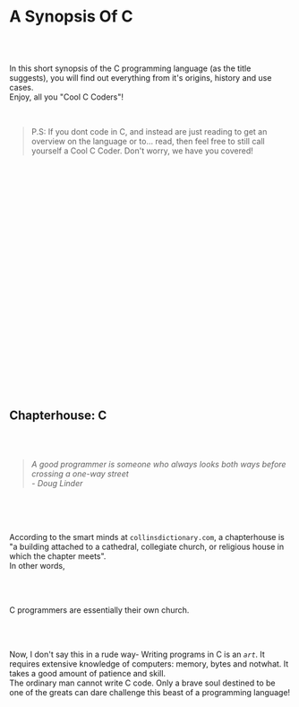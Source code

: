 # A Synopsis Of C

<br />
<br />

In this short synopsis of the C programming language (as the title suggests), you will find out everything from it's origins, history and use cases. <br />
Enjoy, all you "Cool C Coders"!

<br />

>  P.S: If you dont code in C, and instead are just reading to get an overview on the language or to... read, then feel free to still call yourself a Cool C Coder. Don't worry, we have you covered!


<br />
<br />
<br />
<br />
<br />
<br />
<br />
<br />
<br />
<br />
<br />
<br />
<br />
<br />
<br />
<br />
<br />
<br />
<br />
<br />
<br />
<br />
<br />
<br />


## Chapterhouse: C

<br />
<br />

>*A good programmer is someone who always looks both ways before crossing a one-way street* <br />
>  *- Doug Linder*

<br />
<br />
<br />

According to the smart minds at `collinsdictionary.com`, a chapterhouse is "a building attached to a cathedral, collegiate church, or religious house in which the chapter meets". <br />
In other words,

<br />
<br />

C programmers are essentially their own church.

<br />
<br />

Now, I don't say this in a rude way- Writing programs in C is an *`art`*. It requires extensive knowledge of computers: memory, bytes and notwhat. It takes a good amount of patience and skill. <br />
The ordinary man cannot write C code. Only a brave soul destined to be one of the greats can dare challenge this beast of a programming language!

